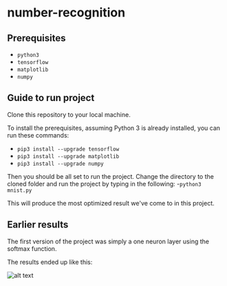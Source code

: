 # number-recognition

## Prerequisites
- ```python3```
- ```tensorflow```
- ```matplotlib```
- ```numpy```

## Guide to run project
Clone this repository to your local machine.

To install the prerequisites, assuming Python 3 is already installed, you can run these commands:

- ```pip3 install --upgrade tensorflow```
- ```pip3 install --upgrade matplotlib```
- ```pip3 install --upgrade numpy```

Then you should be all set to run the project. 
Change the directory to the cloned folder and run the project by typing in the following:
-```python3 mnist.py```

This will produce the most optimized result we've come to in this project.


## Earlier results

The first version of the project was simply a one neuron layer using the softmax function.

The results ended up like this: 

![alt text]()

